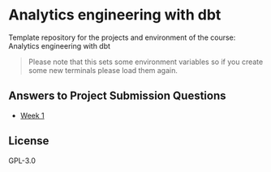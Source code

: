 # Analytics engineering with dbt

Template repository for the projects and environment of the course: Analytics engineering with dbt

> Please note that this sets some environment variables so if you create some new terminals please load them again.

## Answers to Project Submission Questions

- [Week 1](./projects/week_1/README.md)

## License
GPL-3.0
